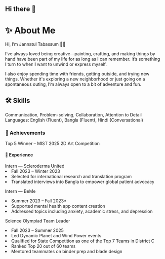 ## Hi there 👋

<div> 

<h1>✨ About Me </h1>
<p> Hi, I’m Jannatul Tabassum 👋🏽</p>  
<p>I’ve always loved being creative—painting, crafting, and making things by hand have been part of my life for as long as I can remember. It’s something I turn to when I want to unwind or express myself.</p>

<p>I also enjoy spending time with friends, getting outside, and trying new things. Whether it's exploring a new neighborhood or just going on a spontaneous outing, I’m always open to a bit of adventure and fun.</p>

  
  <h2> 🛠️ Skills </h2>
<p> Communication, Problem-solving, Collaboration, Attention to Detail  
 Languages: English (Fluent), Bangla (Fluent), Hindi (Conversational) </p>

  <h3> 🏅 Achievements </h3>
  <p>  Top 5 Winner – MIST 2025 2D Art Competition</p>

  <h4>💼 Experience </h4>
  <url> Intern — Scleroderma United
    <li> Fall 2023 – Winter 2023 </li> 
  <li> Selected for international research and translation program  </li>
    <li>  Translated interviews into Bangla to empower global patient advocacy </li>
  </url>

  <url> Intern — BeMe
  <li>Summer 2023 – Fall 2023* </li> 
  <li>Supported mental health app content creation  </li> 
  <li>Addressed topics including anxiety, academic stress, and depression </li> 
  </url>

  <url> Science Olympiad Team Leader
  <li>Fall 2023 – Summer 2025 </li>
  <li>Led Dynamic Planet and Wind Power events </li>
  <li> Qualified for State Competition as one of the Top 7 Teams in District C  </li>
  <li> Ranked Top 20 out of 60 teams  </li>
  <li>Mentored teammates on binder prep and blade design </li> </url>
  
</div>

